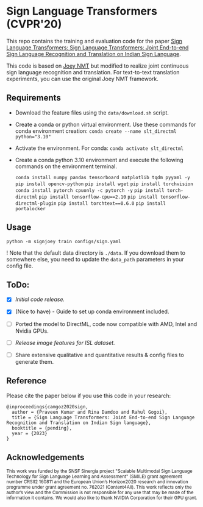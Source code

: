 # Sign Language Transformers (CVPR'20)

This repo contains the training and evaluation code for the paper [Sign Language Transformers: Sign Language Transformers: Joint End-to-end Sign Language Recognition and Translation on Indian Sign Language](pending_link). 

This code is based on [Joey NMT](https://github.com/joeynmt/joeynmt) but modified to realize joint continuous sign language recognition and translation. For text-to-text translation experiments, you can use the original Joey NMT framework.
 
## Requirements
* Download the feature files using the `data/download.sh` script.

* Create a conda or python virtual environment. Use these commands for conda environment creation:
    `conda create --name slt_directml python="3.10"`

* Activate the environment. For conda:
    `conda activate slt_directml`

* Create a conda python 3.10 environment and execute the following commands on the environment terminal.

    `conda install numpy pandas tensorboard matplotlib tqdm pyyaml -y`
    `pip install opencv-python`
    `pip install wget`
    `pip install torchvision`
    `conda install pytorch cpuonly -c pytorch -y`
    `pip install torch-directml`
    `pip install tensorflow-cpu==2.10`
    `pip install tensorflow-directml-plugin`
    `pip install torchtext==0.6.0`
    `pip install portalocker`

## Usage

  `python -m signjoey train configs/sign.yaml` 

! Note that the default data directory is `./data`. If you download them to somewhere else, you need to update the `data_path` parameters in your config file.   
## ToDo:

- [X] *Initial code release.*
- [X] (Nice to have) - Guide to set up conda environment included.
- [ ] Ported the model to DirectML, code now compatible with AMD, Intel and Nvidia GPUs.
- [ ] *Release image features for ISL dataset.*
- [ ] Share extensive qualitative and quantitative results & config files to generate them.


## Reference

Please cite the paper below if you use this code in your research:

    @inproceedings{camgoz2020sign,
      author = {Praveen Kumar and Rina Damdoo and Rahul Gogoi},
      title = {Sign Language Transformers: Joint End-to-end Sign Language Recognition and Translation on Indian Sign language},
      booktitle = {pending},
      year = {2023}
    }

## Acknowledgements
<sub>This work was funded by the SNSF Sinergia project "Scalable Multimodal Sign Language Technology for Sign Language Learning and Assessment" (SMILE) grant agreement number CRSII2 160811 and the European Union’s Horizon2020 research and innovation programme under grant agreement no. 762021 (Content4All). This work reflects only the author’s view and the Commission is not responsible for any use that may be made of the information it contains. We would also like to thank NVIDIA Corporation for their GPU grant. </sub>
